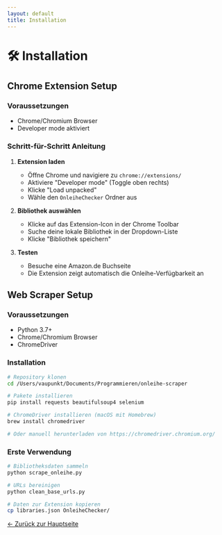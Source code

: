 ```yaml
---
layout: default
title: Installation
---
```


# 🛠 Installation

## Chrome Extension Setup

### Voraussetzungen
- Chrome/Chromium Browser
- Developer mode aktiviert

### Schritt-für-Schritt Anleitung

1. **Extension laden**
   - Öffne Chrome und navigiere zu `chrome://extensions/`
   - Aktiviere "Developer mode" (Toggle oben rechts)
   - Klicke "Load unpacked"
   - Wähle den `OnleiheChecker` Ordner aus

2. **Bibliothek auswählen**
   - Klicke auf das Extension-Icon in der Chrome Toolbar
   - Suche deine lokale Bibliothek in der Dropdown-Liste
   - Klicke "Bibliothek speichern"

3. **Testen**
   - Besuche eine Amazon.de Buchseite
   - Die Extension zeigt automatisch die Onleihe-Verfügbarkeit an

## Web Scraper Setup

### Voraussetzungen
- Python 3.7+
- Chrome/Chromium Browser
- ChromeDriver

### Installation

```bash
# Repository klonen
cd /Users/vaupunkt/Documents/Programmieren/onleihe-scraper

# Pakete installieren
pip install requests beautifulsoup4 selenium

# ChromeDriver installieren (macOS mit Homebrew)
brew install chromedriver

# Oder manuell herunterladen von https://chromedriver.chromium.org/
```

### Erste Verwendung

```bash
# Bibliotheksdaten sammeln
python scrape_onleihe.py

# URLs bereinigen
python clean_base_urls.py

# Daten zur Extension kopieren
cp libraries.json OnleiheChecker/
```

[← Zurück zur Hauptseite](index.html)
